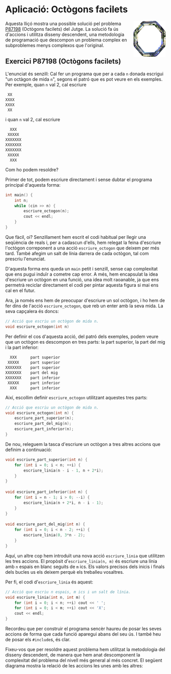 # Aplicació: Octògons facilets

<img src='./octogons.png' style='height: 8em; float: right; margin: 0 0 1em 1em;'/>

Aquesta lliçó mostra una possible solució pel problema
[P87198](https://jutge.org/problems/P87198) (Octògons facilets) del Jutge. La
solució fa ús d'accions i utilitza disseny descendent, una metodologia de
programació que descompon un problema complex en subproblemes menys complexos
que l'original.


## Exercici P87198 (Octògons facilets)

L'enunciat és senzill: Cal fer un programa que per a cada `n` donada escrigui
"un octàgon de mida `n`", segons el patró que es pot veure en els exemples.
Per exemple, quan `n` val 2,
cal escriure

```text
 XX
XXXX
XXXX
 XX
```

i quan  `n` val 2,
cal escriure

```text
  XXX
 XXXXX
XXXXXXX
XXXXXXX
XXXXXXX
 XXXXX
  XXX
```

Com ho podem resoldre?


Primer de tot, podem escriure directament i
sense dubtar el programa principal d'aquesta forma:

```c++
int main() {
    int n;
    while (cin >> n) {
        escriure_octogon(n);
        cout << endl;
    }
}
```

Que fàcil, oi? Senzillament hem escrit el codi habitual per llegir una seqüència
de reals i, per a cadascun d'ells, hem relegat la feina d'escriure l'octògon
correponent a una acció `escriure_octogon` que deixem per més tard. També
afegim un salt de línia darrera de cada octògon, tal com prescriu l'enunciat.

D'aquesta forma ens queda un `main` petit i senzill, sense cap complexitat que
ens pugui induïr a cometre cap error. A més, hem encapsulat la idea d'escriure
un octògon en una funció, una idea molt raoanable, ja que ens permetrà reciclar
directament el codi per pintar aquesta figura si mai ens cal en el futur.

Ara, ja només ens hem de preocupar d'escriure un sol octògon, i ho hem de fer dins
de l'acció `escriure_octogon`, que reb un enter amb la seva mida. La seva capçalera
és doncs:

```c++
// Acció que escriu un octògon de mida n.
void escriure_octogon(int n)
```

Per definir el cos d'aquesta acció, del patró dels exemples, podem veure que
un octògon es descompon en tres parts: la part superior, la part del mig i la
part inferior:

```text
  XXX      part superior
 XXXXX     part superior
XXXXXXX    part superior
XXXXXXX    part del mig
XXXXXXX    part inferior
 XXXXX     part inferior
  XXX      part inferior
```

Així, escollim definir `escriure_octogon` utilitzant aquestes tres parts:

```c++
// Acció que escriu un octògon de mida n.
void escriure_octogon(int n) {
    escriure_part_superior(n);
    escriure_part_del_mig(n);
    escriure_part_inferior(n);
}
```

De nou, releguem la tasca d'escriure un octògon a tres altres accions que definim
a continuació:

```c++
void escriure_part_superior(int n) {
    for (int i = 0; i < n; ++i) {
        escriure_linia(n - i - 1, n + 2*i);
    }
}

void escriure_part_inferior(int n) {
    for (int i = n - 1; i > 0; --i) {
        escriure_linia(n + 2*i, n - i - 1);
    }
}

void escriure_part_del_mig(int n) {
    for (int i = 0; i < n - 2; ++i) {
        escriure_linia(0, 3*n - 2);
    }
}
```

Aquí, un altre cop hem  introduït una nova acció `escriure_linia` que
utilitzen les tres accions. El propòsit d'`escriure_linia(n, m)` és escriure
una línia amb `n` espais en blanc seguits de `m` ics. Els valors precisos dels
inicis i finals dels bucles us els deixem  perquè els treballeu vosaltres.

Per fi, el codi d'`escriure_linia` és aquest:

```c++
// Acció que escriu n espais, m ics i un salt de línia.
void escriure_linia(int n, int m) {
    for (int i = 0; i < n; ++i) cout << ' ';
    for (int i = 0; i < m; ++i) cout << 'X';
    cout << endl;
}
```

Recordeu que per construir el programa sencèr haureu de posar les seves
accions de forma que cada funció aparegui abans del seu ús. I també heu
de posar els `#include`s, és clar.

Fixeu-vos que per resoldre aquest problema hem utilitzat la metodologia
del disseny descendent, de manera que hem anat descomponent la complexitat
del problema del nivell més general al més concret. El següent diagrama
mostra la relació de les accions les unes amb les altres:

<script type="text/coffeescript" src="octogons.coffee"></script>
<div id="div-octogons" style="height: 300px; ">
</div>


<Autors autors="jpetit roura"/>

